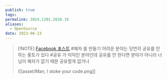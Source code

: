```yaml
---
publish: true
tags: 
permalink: 2024.1201.2028.19
aliases:
  - OpenSource
date: 2023-06-23
---
```

> [!NOTE] [Facebook 포스트](https://www.facebook.com/share/p/17uhZkDSy5/)
> #해자 를 만들기 어려운 분야는 당연히 공유를 안 하는 풍토가 있다
> #공유 가 미덕인 분야인데 공유를 안 한다면 
> 분야가 아니라 너님이 해자가 없기 때문
> 공유할게 없거나
> 
> ![[asset/Man, I stoke your code.png]]


